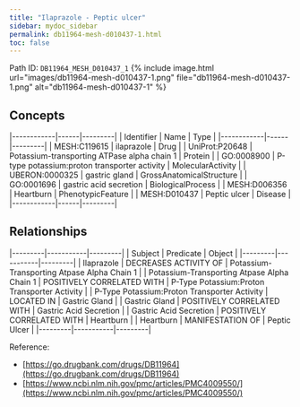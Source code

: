 ```yaml
---
title: "Ilaprazole - Peptic ulcer"
sidebar: mydoc_sidebar
permalink: db11964-mesh-d010437-1.html
toc: false 
---
```



Path ID: `DB11964_MESH_D010437_1`
{% include image.html url="images/db11964-mesh-d010437-1.png" file="db11964-mesh-d010437-1.png" alt="db11964-mesh-d010437-1" %}

## Concepts

|------------|------|---------|
| Identifier | Name | Type    |
|------------|------|---------|
| MESH:C119615 | ilaprazole | Drug |
| UniProt:P20648 | Potassium-transporting ATPase alpha chain 1 | Protein |
| GO:0008900 | P-type potassium:proton transporter activity | MolecularActivity |
| UBERON:0000325 | gastric gland | GrossAnatomicalStructure |
| GO:0001696 | gastric acid secretion | BiologicalProcess |
| MESH:D006356 | Heartburn | PhenotypicFeature |
| MESH:D010437 | Peptic ulcer | Disease |
|------------|------|---------|

## Relationships

|---------|-----------|---------|
| Subject | Predicate | Object  |
|---------|-----------|---------|
| Ilaprazole | DECREASES ACTIVITY OF | Potassium-Transporting Atpase Alpha Chain 1 |
| Potassium-Transporting Atpase Alpha Chain 1 | POSITIVELY CORRELATED WITH | P-Type Potassium:Proton Transporter Activity |
| P-Type Potassium:Proton Transporter Activity | LOCATED IN | Gastric Gland |
| Gastric Gland | POSITIVELY CORRELATED WITH | Gastric Acid Secretion |
| Gastric Acid Secretion | POSITIVELY CORRELATED WITH | Heartburn |
| Heartburn | MANIFESTATION OF | Peptic Ulcer |
|---------|-----------|---------|

Reference: 
  - [https://go.drugbank.com/drugs/DB11964](https://go.drugbank.com/drugs/DB11964)
  - [https://www.ncbi.nlm.nih.gov/pmc/articles/PMC4009550/](https://www.ncbi.nlm.nih.gov/pmc/articles/PMC4009550/)
